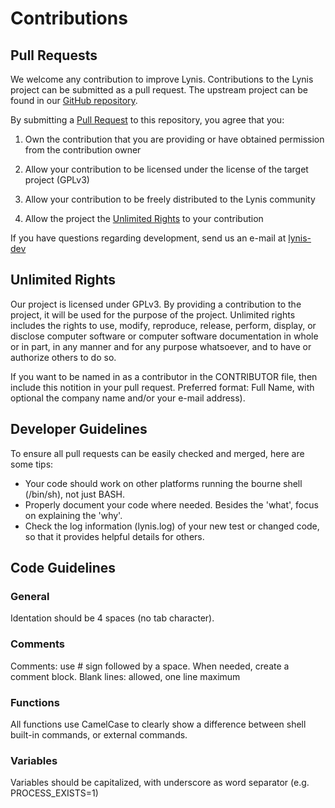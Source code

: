 # Contributions

## Pull Requests
We welcome any contribution to improve Lynis. Contributions to the Lynis project can
be submitted as a pull request. The upstream project can be found in our [GitHub repository](https://github.com/CISOfy/lynis).

By submitting a [Pull Request](https://help.github.com/articles/using-pull-requests/)
to this repository, you agree that you:

1. Own the contribution that you are providing or have obtained permission from
   the contribution owner

2. Allow your contribution to be licensed under the license of the target
   project (GPLv3)

3. Allow your contribution to be freely distributed to the Lynis community

4. Allow the project the [Unlimited Rights](#Unlimited-Rights) to your contribution

If you have questions regarding development, send us an e-mail at [lynis-dev](mailto:lynis-dev@cisofy.com)

## Unlimited Rights
Our project is licensed under GPLv3. By providing a contribution to the project, it
will be used for the purpose of the project. Unlimited rights includes the rights to
use, modify, reproduce, release, perform, display, or disclose computer software or
computer software documentation in whole or in part, in any manner and for any
purpose whatsoever, and to have or authorize others to do so.

If you want to be named in as a contributor in the CONTRIBUTOR file, then include
this notition in your pull request. Preferred format: Full Name, with optional the
company name and/or your e-mail address).

## Developer Guidelines

To ensure all pull requests can be easily checked and merged, here are some tips:
* Your code should work on other platforms running the bourne shell (/bin/sh), not just BASH.
* Properly document your code where needed. Besides the 'what', focus on explaining the 'why'.
* Check the log information (lynis.log) of your new test or changed code, so that it provides helpful details for others.

## Code Guidelines

### General
Identation should be 4 spaces (no tab character).

### Comments
Comments: use # sign followed by a space. When needed, create a comment block.
Blank lines: allowed, one line maximum

### Functions
All functions use CamelCase to clearly show a difference between shell built-in commands, or external commands.

### Variables
Variables should be capitalized, with underscore as word separator (e.g. PROCESS_EXISTS=1)
